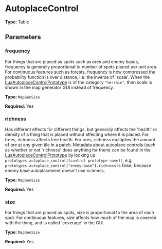 # AutoplaceControl

**Type:** Table

## Parameters

### frequency

For things that are placed as spots such as ores and enemy bases, frequency is generally proportional to number of spots placed per unit area. For continuous features such as forests, frequency is how compressed the probability function is over distance, i.e. the inverse of 'scale'. When the [LuaAutoplaceControlPrototype](runtime:LuaAutoplaceControlPrototype) is of the category `"terrain"`, then scale is shown in the map generator GUI instead of frequency.

**Type:** `MapGenSize`

**Required:** Yes

### richness

Has different effects for different things, but generally affects the 'health' or density of a thing that is placed without affecting where it is placed. For trees, richness affects tree health.  For ores, richness multiplies the amount of ore at any given tile in a patch. Metadata about autoplace controls (such as whether or not 'richness' does anything for them) can be found in the [LuaAutoplaceControlPrototype](runtime:LuaAutoplaceControlPrototype) by looking up `prototypes.autoplace_control[(control prototype name)]`, e.g. `prototypes.autoplace_control["enemy-base"].richness` is false, because enemy base autoplacement doesn't use richness.

**Type:** `MapGenSize`

**Required:** Yes

### size

For things that are placed as spots, size is proportional to the area of each spot. For continuous features, size affects how much of the map is covered with the thing, and is called 'coverage' in the GUI.

**Type:** `MapGenSize`

**Required:** Yes

